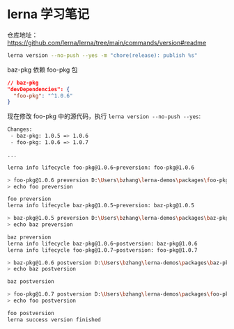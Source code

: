 # lerna 学习笔记

仓库地址：https://github.com/lerna/lerna/tree/main/commands/version#readme

```bash
lerna version --no-push --yes -m "chore(release): publish %s"
```

baz-pkg 依赖 foo-pkg 包

```json
// baz-pkg
"devDependencies": {
  "foo-pkg": "^1.0.6"
}
```

现在修改 foo-pkg 中的源代码，执行 `lerna version --no-push --yes`:

```bash
Changes:
 - baz-pkg: 1.0.5 => 1.0.6
 - foo-pkg: 1.0.6 => 1.0.7

...

lerna info lifecycle foo-pkg@1.0.6~preversion: foo-pkg@1.0.6

> foo-pkg@1.0.6 preversion D:\Users\bzhang\lerna-demos\packages\foo-pkg
> echo foo preversion

foo preversion
lerna info lifecycle baz-pkg@1.0.5~preversion: baz-pkg@1.0.5

> baz-pkg@1.0.5 preversion D:\Users\bzhang\lerna-demos\packages\baz-pkg
> echo baz preversion

baz preversion
lerna info lifecycle baz-pkg@1.0.6~postversion: baz-pkg@1.0.6
lerna info lifecycle foo-pkg@1.0.7~postversion: foo-pkg@1.0.7

> baz-pkg@1.0.6 postversion D:\Users\bzhang\lerna-demos\packages\baz-pkg
> echo baz postversion

baz postversion

> foo-pkg@1.0.7 postversion D:\Users\bzhang\lerna-demos\packages\foo-pkg
> echo foo postversion

foo postversion
lerna success version finished
```
